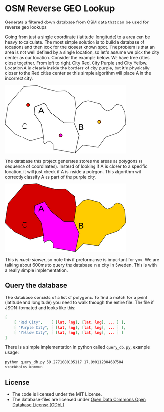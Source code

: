 # OSM Reverse GEO Lookup

Generate a filtered down database from OSM data that can be used for reverse geo lookups.

Going from just a single coordinate (latitude, longitude) to a area can be heavy to calculate. The most simple solution is to build a database of locations and then look for the closest known spot. The problem is that an area is not well defined by a single location, so let's assume we pick the city center as our location. Consider the example below. We have tree cities close together. From left to right. City Red, City Purple and City Yellow. Location A is clearly inside the borders of city purple, but it's physically closer to the Red cities center so this simple algorithm will place A in the incorrect city.

![](closest-match.png)

The database this project generates stores the areas as polygons (a sequence of coordinates). Instead of looking if A is closer to a specific location, it will just check if A is inside a polygon. This algorithm will correctly classify A as part of the purple city.

![](polygon-match.png)

This is *much slower*, so note this if preformanse is important for you. We are talking about 600ms to query the database in a city in Sweden. This is with a really simple implementation. 

## Query the database

The database consists of a list of polygons. To find a match for a point (latitude and longitude) you need to walk through the entire file. The file if JSON-formated and looks like this:

```json
[
    [ "Red City",    [ [lat, lng], [lat, lng], ... ] ],
    [ "Purple City", [ [lat, lng], [lat, lng], ... ] ],
    [ "Yellow City", [ [lat, lng], [lat, lng], ... ] ]
]
```

There is a simple implementation in python called `query_db.py`, example usage:

```sh
python query_db.py 59.2771080105117 17.990112304687504
Stockholms kommun
```

## License

* The code is licensed under the MIT License.
* The database-files are licensed under [Open Data Commons Open Database License (ODbL)](https://opendatacommons.org/licenses/odbl/)
